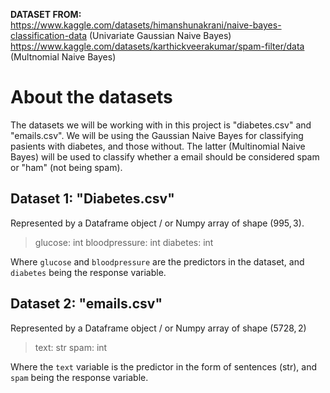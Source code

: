 **DATASET FROM:** \
https://www.kaggle.com/datasets/himanshunakrani/naive-bayes-classification-data (Univariate Gaussian Naive Bayes) \
https://www.kaggle.com/datasets/karthickveerakumar/spam-filter/data (Multnomial Naive Bayes)

# About the datasets
The datasets we will be working with in this project is "diabetes.csv" and "emails.csv". We will be using the Gaussian Naive Bayes for classifying pasients with diabetes, and those without. The latter (Multinomial Naive Bayes) will be used to classify whether a email should be considered spam or "ham" (not being spam). 

## Dataset 1: "Diabetes.csv"
Represented by a Dataframe object / or Numpy array of shape $\left(995, 3\right)$.
> glucose: int
> bloodpressure: int
> diabetes: int

Where `glucose` and `bloodpressure` are the predictors in the dataset, and `diabetes` being the response variable. 

## Dataset 2: "emails.csv"
Represented by a Dataframe object / or Numpy array of shape $\left(5728, 2\right)$
> text: str
> spam: int

Where the `text` variable is the predictor in the form of sentences (str), and `spam` being the response variable.
